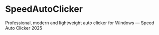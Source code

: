 # SpeedAutoClicker
Professional, modern and lightweight auto clicker for Windows — Speed Auto Clicker 2025
